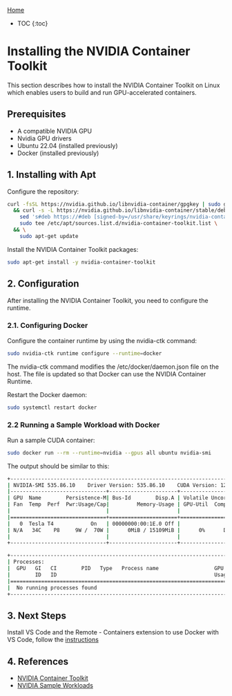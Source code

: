 [Home](../index.md)

* TOC
{:toc}

# Installing the NVIDIA Container Toolkit

This section describes how to install the NVIDIA Container Toolkit on Linux which enables users to build and run GPU-accelerated containers.

## Prerequisites

- A compatible NVIDIA GPU
- Nvidia GPU drivers
- Ubuntu 22.04 (installed previously)
- Docker (installed previously)

## 1. Installing with Apt

Configure the repository:

```bash
curl -fsSL https://nvidia.github.io/libnvidia-container/gpgkey | sudo gpg --dearmor -o /usr/share/keyrings/nvidia-container-toolkit-keyring.gpg \
  && curl -s -L https://nvidia.github.io/libnvidia-container/stable/deb/nvidia-container-toolkit.list | \
    sed 's#deb https://#deb [signed-by=/usr/share/keyrings/nvidia-container-toolkit-keyring.gpg] https://#g' | \
    sudo tee /etc/apt/sources.list.d/nvidia-container-toolkit.list \
  && \
    sudo apt-get update
```

Install the NVIDIA Container Toolkit packages:

```bash
sudo apt-get install -y nvidia-container-toolkit
```

## 2. Configuration

After installing the NVIDIA Container Toolkit, you need to configure the runtime.

### 2.1. Configuring Docker

Configure the container runtime by using the nvidia-ctk command:

```bash
sudo nvidia-ctk runtime configure --runtime=docker
```

The nvidia-ctk command modifies the /etc/docker/daemon.json file on the host. The file is updated so that Docker can use the NVIDIA Container Runtime.

Restart the Docker daemon:

```bash
sudo systemctl restart docker
```

### 2.2 Running a Sample Workload with Docker

Run a sample CUDA container:

```bash
sudo docker run --rm --runtime=nvidia --gpus all ubuntu nvidia-smi
```

The output should be similar to this:

``` bash
+-----------------------------------------------------------------------------+
| NVIDIA-SMI 535.86.10    Driver Version: 535.86.10    CUDA Version: 12.2     |
|-------------------------------+----------------------+----------------------+
| GPU  Name        Persistence-M| Bus-Id        Disp.A | Volatile Uncorr. ECC |
| Fan  Temp  Perf  Pwr:Usage/Cap|         Memory-Usage | GPU-Util  Compute M. |
|                               |                      |               MIG M. |
|===============================+======================+======================|
|   0  Tesla T4            On   | 00000000:00:1E.0 Off |                    0 |
| N/A   34C    P8     9W /  70W |      0MiB / 15109MiB |      0%      Default |
|                               |                      |                  N/A |
+-------------------------------+----------------------+----------------------+

+-----------------------------------------------------------------------------+
| Processes:                                                                  |
|  GPU   GI   CI        PID   Type   Process name                  GPU Memory |
|        ID   ID                                                   Usage      |
|=============================================================================|
|  No running processes found                                                 |
+-----------------------------------------------------------------------------+
```

## 3. Next Steps

Install VS Code and the Remote - Containers extension to use Docker with VS Code, follow the [instructions](./vscode_docker.md)

## 4. References

- [NVIDIA Container Toolkit](https://docs.nvidia.com/datacenter/cloud-native/container-toolkit/install-guide.html#docker)
- [NVIDIA Sample Workloads](https://docs.nvidia.com/datacenter/cloud-native/container-toolkit/latest/sample-workload.html)
  